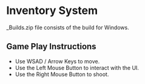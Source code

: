 # Inventory System

_Builds.zip file consists of the build for Windows.

## Game Play Instructions

* Use WSAD / Arrow Keys to move.
* Use the Left Mouse Button to interact with the UI.
* Use the Right Mouse Button to shoot.
